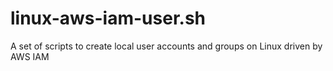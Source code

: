 # linux-aws-iam-user.sh
A set of scripts to create local user accounts and groups on Linux driven by AWS IAM
